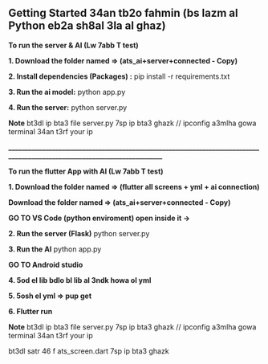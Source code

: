 ## Getting Started 34an tb2o fahmin (bs lazm al Python eb2a sh8al 3la al ghaz)

**To run the server & AI    (Lw 7abb T test)**

**1. Download the folder named => (ats_ai+server+connected - Copy)**

**2. Install dependencies (Packages) :**
   pip install -r requirements.txt
   
**3. Run the ai model:**
   python app.py

**4. Run the server:**
   python server.py

   **Note**
   bt3dl ip bta3 file server.py 7sp ip bta3 ghazk   // ipconfig a3mlha gowa terminal 34an t3rf your ip

   
**_________________________________________________________________________________________________________________________**


**To run the flutter App with AI    (Lw 7abb T test)**

**1. Download the folder named => (flutter all screens + yml + ai connection)**

   **Download the folder named => (ats_ai+server+connected - Copy)**

  
  **GO TO VS Code (python enviroment) open inside it ->**

**2. Run the server (Flask)**
   python server.py
   
**3. Run the AI**
   python app.py
   

  **GO TO Android studio**

**4. 5od el lib bdlo bl lib al 3ndk howa ol yml**

**5. 5osh el yml => pup get**

**6. Flutter run**


  **Note**
   bt3dl ip bta3 file server.py     7sp ip bta3 ghazk   // ipconfig a3mlha gowa terminal 34an t3rf your ip
   
   bt3dl satr 46 f ats_screen.dart  7sp ip bta3 ghazk
   

